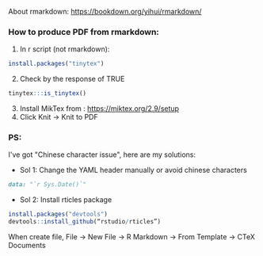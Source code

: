 About rmarkdown: 
https://bookdown.org/yihui/rmarkdown/



### How to produce PDF from rmarkdown:
1. In r script (not rmarkdown):
```r
install.packages("tinytex")
```
2. Check by the response of TRUE
```r
tinytex:::is_tinytex()
```
3. Install MikTex from :
https://miktex.org/2.9/setup
4. Click Knit -> Knit to PDF

### PS: 

I've got "Chinese character issue", here are my solutions:

* Sol 1: Change the YAML header manually or avoid chinese characters
```markdown
data: "`r Sys.Date()`"
```
* Sol 2: Install rticles package
```r
install.packages("devtools")
devtools::install_github(“rstudio/rticles”)
```
When create file, File -> New File -> R Markdown -> From Template -> CTeX Documents
